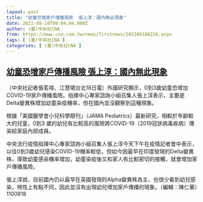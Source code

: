 ```yaml
---
layout: post
title: "幼童恐增家戶傳播風險  張上淳：國內無此現象"
date: 2021-08-18T09:04:04.000Z
author: (臺)中央社CNA
from: https://www.cna.com.tw/news/firstnews/202108180226.aspx
tags: [ (臺)中央社CNA ]
categories: [ (臺)中央社CNA ]
---
```

<!--1629277444000-->
[幼童恐增家戶傳播風險  張上淳：國內無此現象](https://www.cna.com.tw/news/firstnews/202108180226.aspx)
------

<div>
<div></div><div class="paragraph"><p>（中央社記者張茗喧、江慧珺台北18日電）外國研究顯示，0到3歲幼童恐增加COVID-19家戶傳播風險。指揮中心專家諮詢小組召集人張上淳表示，主要是Delta變異株增加幼童染疫機率，但在國內並沒觀察到這種現象。</p><p>根據「美國醫學會小兒科學期刊」（JAMA Pediatrics）最新研究，相較於年齡較大的兒童，0到3 歲的幼兒有比較高的風險將COVID-19（2019冠狀病毒疾病）傳染給家庭內部成員。</p><p>中央流行疫情指揮中心專家諮詢小組召集人張上淳今天下午在疫情記者會中表示，以往0到3歲幼兒感染COVID-19機率較低，但如今因最早在印度發現的Delta變異株，導致幼童感染機率增加，幼童染疫後又和家人有比較密切的接觸，就會增加家戶傳播風險。</p><p>張上淳說，目前國內仍以最早在英國發現的Alpha變異株為主，也很少看到幼兒感染，特性上有點不同，因此並沒有出現幼兒增加家戶傳播的現象。（編輯：陳仁華）1100818</p></div>
</div>
